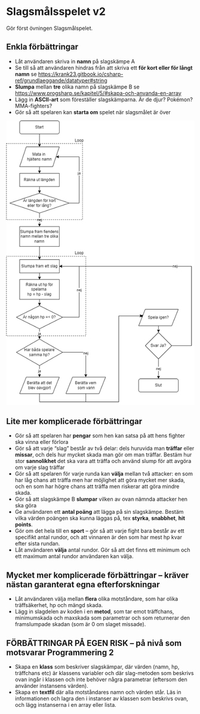 # Slagsmålsspelet v2
Gör först övningen Slagsmålspelet.  

## Enkla förbättringar
* Låt användaren skriva in **namn** på slagskämpe A
* Se till så att användaren hindras från att skriva ett **för kort eller för långt namn** se https://krank23.gitbook.io/csharp-ref/grundlaeggande/datatyper#string
* **Slumpa** mellan **tre** olika namn på slagskämpe B se https://www.progsharp.se/kapitel/5/#skapa-och-anvanda-en-array
* Lägg in **ASCII-art** som föreställer slagskämparna. Är de djur? Pokémon? MMA-fighters?
* Gör så att spelaren kan **starta om** spelet när slagsmålet är över

![Flödesschema](slagsmalspelet-v2.png)

## Lite mer komplicerade förbättringar
* Gör så att spelaren har **pengar** som hen kan satsa på att hens fighter ska vinna eller förlora
* Gör så att varje “slag” består av två delar: dels huruvida man **träffar** eller **missar**, och dels hur mycket skada man gör om man träffar. Bestäm hur stor **sannolikhet** det ska vara att träffa och använd slump för att avgöra om varje slag träffar
* Gör så att spelaren för varje runda kan **välja** mellan två attacker: en som har låg chans att träffa men har möjlighet att göra mycket mer skada, och en som har högre chans att träffa men riskerar att göra mindre skada.
* Gör så att slagskämpe B **slumpar** vilken av ovan nämnda attacker hen ska göra
* Ge användaren ett **antal poäng** att lägga på sin slagskämpe. Bestäm vilka värden poängen ska kunna läggas på, tex **styrka**, **snabbhet**, **hit points**.
* Gör om det hela till en **sport** – gör så att varje fight bara består av ett specifikt antal rundor, och att vinnaren är den som har mest hp kvar efter sista rundan.
* Låt användaren **välja** antal rundor. Gör så att det finns ett minimum och ett maximum antal rundor användaren kan välja.

## Mycket mer komplicerade förbättringar – kräver nästan garanterat egna efterforskningar
* Låt användaren välja mellan **flera** olika motståndare, som har olika träffsäkerhet, hp och mängd skada.
* Lägg in slagdelen av koden i en **metod**, som tar emot träffchans, minimumskada och maxskada som parametrar och som returnerar den framslumpade skadan (som är 0 om slaget missade).

## FÖRBÄTTRINGAR PÅ EGEN RISK – på nivå som motsvarar Programmering 2
* Skapa en **klass** som beskriver slagskämpar, där värden (namn, hp, träffchans etc) är klassens variabler och där slag-metoden som beskrivs ovan ingår i klassen och inte behöver några parametrar (eftersom den använder instansens värden).
* Skapa en **textfil** där alla motståndares namn och värden står. Läs in informationen och lagra den i instanser av klassen som beskrivs ovan, och lägg instanserna i en array eller lista.
